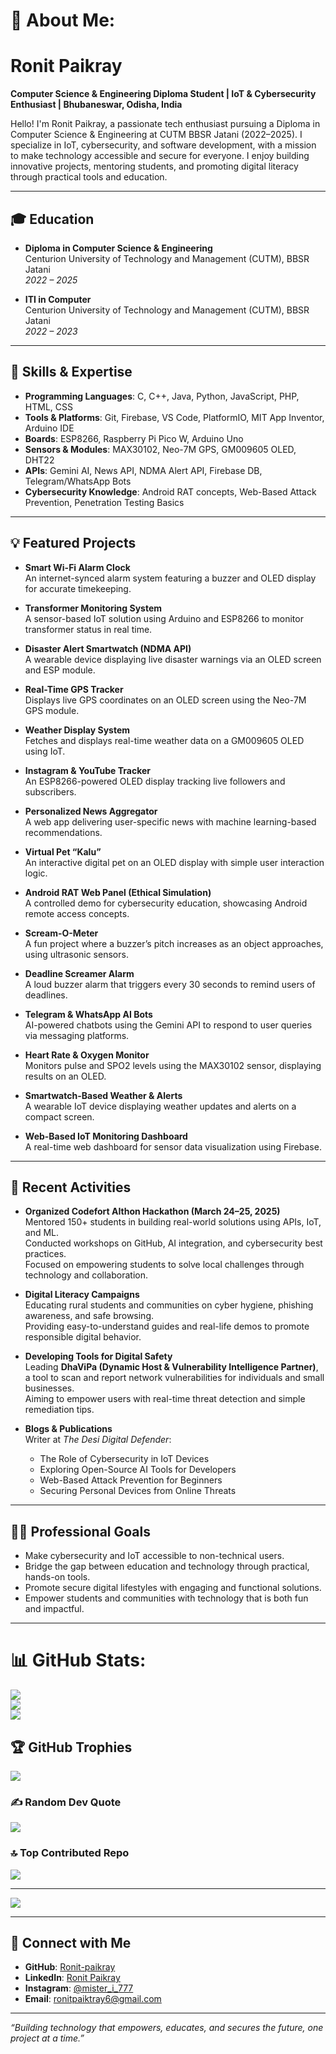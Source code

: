 # 💫 About Me:
# Ronit Paikray

**Computer Science & Engineering Diploma Student | IoT & Cybersecurity Enthusiast | Bhubaneswar, Odisha, India**

Hello! I'm Ronit Paikray, a passionate tech enthusiast pursuing a Diploma in Computer Science & Engineering at CUTM BBSR Jatani (2022–2025). I specialize in IoT, cybersecurity, and software development, with a mission to make technology accessible and secure for everyone. I enjoy building innovative projects, mentoring students, and promoting digital literacy through practical tools and education.

---

## 🎓 Education
- **Diploma in Computer Science & Engineering**  
  Centurion University of Technology and Management (CUTM), BBSR Jatani  
  *2022 – 2025*

- **ITI in Computer**  
  Centurion University of Technology and Management (CUTM), BBSR Jatani  
  *2022 – 2023*

---

## 🧠 Skills & Expertise
- **Programming Languages**: C, C++, Java, Python, JavaScript, PHP, HTML, CSS
- **Tools & Platforms**: Git, Firebase, VS Code, PlatformIO, MIT App Inventor, Arduino IDE
- **Boards**: ESP8266, Raspberry Pi Pico W, Arduino Uno
- **Sensors & Modules**: MAX30102, Neo-7M GPS, GM009605 OLED, DHT22
- **APIs**: Gemini AI, News API, NDMA Alert API, Firebase DB, Telegram/WhatsApp Bots
- **Cybersecurity Knowledge**: Android RAT concepts, Web-Based Attack Prevention, Penetration Testing Basics

---

## 💡 Featured Projects
- **Smart Wi-Fi Alarm Clock**  
  An internet-synced alarm system featuring a buzzer and OLED display for accurate timekeeping.

- **Transformer Monitoring System**  
  A sensor-based IoT solution using Arduino and ESP8266 to monitor transformer status in real time.

- **Disaster Alert Smartwatch (NDMA API)**  
  A wearable device displaying live disaster warnings via an OLED screen and ESP module.

- **Real-Time GPS Tracker**  
  Displays live GPS coordinates on an OLED screen using the Neo-7M GPS module.

- **Weather Display System**  
  Fetches and displays real-time weather data on a GM009605 OLED using IoT.

- **Instagram & YouTube Tracker**  
  An ESP8266-powered OLED display tracking live followers and subscribers.

- **Personalized News Aggregator**  
  A web app delivering user-specific news with machine learning-based recommendations.

- **Virtual Pet “Kalu”**  
  An interactive digital pet on an OLED display with simple user interaction logic.

- **Android RAT Web Panel (Ethical Simulation)**  
  A controlled demo for cybersecurity education, showcasing Android remote access concepts.

- **Scream-O-Meter**  
  A fun project where a buzzer’s pitch increases as an object approaches, using ultrasonic sensors.

- **Deadline Screamer Alarm**  
  A loud buzzer alarm that triggers every 30 seconds to remind users of deadlines.

- **Telegram & WhatsApp AI Bots**  
  AI-powered chatbots using the Gemini API to respond to user queries via messaging platforms.

- **Heart Rate & Oxygen Monitor**  
  Monitors pulse and SPO2 levels using the MAX30102 sensor, displaying results on an OLED.

- **Smartwatch-Based Weather & Alerts**  
  A wearable IoT device displaying weather updates and alerts on a compact screen.

- **Web-Based IoT Monitoring Dashboard**  
  A real-time web dashboard for sensor data visualization using Firebase.

---

## 🎯 Recent Activities
- **Organized Codefort AIthon Hackathon (March 24–25, 2025)**  
  Mentored 150+ students in building real-world solutions using APIs, IoT, and ML.  
  Conducted workshops on GitHub, AI integration, and cybersecurity best practices.  
  Focused on empowering students to solve local challenges through technology and collaboration.

- **Digital Literacy Campaigns**  
  Educating rural students and communities on cyber hygiene, phishing awareness, and safe browsing.  
  Providing easy-to-understand guides and real-life demos to promote responsible digital behavior.

- **Developing Tools for Digital Safety**  
  Leading **DhaViPa (Dynamic Host & Vulnerability Intelligence Partner)**, a tool to scan and report network vulnerabilities for individuals and small businesses.  
  Aiming to empower users with real-time threat detection and simple remediation tips.

- **Blogs & Publications**  
  Writer at *The Desi Digital Defender*:  
  - The Role of Cybersecurity in IoT Devices  
  - Exploring Open-Source AI Tools for Developers  
  - Web-Based Attack Prevention for Beginners  
  - Securing Personal Devices from Online Threats  

---

## 🧑‍💻 Professional Goals
- Make cybersecurity and IoT accessible to non-technical users.  
- Bridge the gap between education and technology through practical, hands-on tools.  
- Promote secure digital lifestyles with engaging and functional solutions.  
- Empower students and communities with technology that is both fun and impactful.

---
# 📊 GitHub Stats:
![](https://github-readme-stats.vercel.app/api?username=Ronit-paikray&theme=dark&hide_border=false&include_all_commits=false&count_private=false)<br/>
![](https://github-readme-streak-stats.herokuapp.com/?user=Ronit-paikray&theme=dark&hide_border=false)<br/>
![](https://github-readme-stats.vercel.app/api/top-langs/?username=Ronit-paikray&theme=dark&hide_border=false&include_all_commits=false&count_private=false&layout=compact)

## 🏆 GitHub Trophies
![](https://github-profile-trophy.vercel.app/?username=Ronit-paikray&theme=radical&no-frame=false&no-bg=true&margin-w=4)

### ✍️ Random Dev Quote
![](https://quotes-github-readme.vercel.app/api?type=horizontal&theme=radical)

### 🔝 Top Contributed Repo
![](https://github-contributor-stats.vercel.app/api?username=Ronit-paikray&limit=5&theme=dark&combine_all_yearly_contributions=true)

---
[![](https://visitcount.itsvg.in/api?id=Ronit-paikray&icon=0&color=0)](https://visitcount.itsvg.in)

<!-- Proudly created with GPRM ( https://gprm.itsvg.in ) -->
---

## 🔗 Connect with Me
- **GitHub**: [Ronit-paikray](https://github.com/Ronit-paikray)  
- **LinkedIn**: [Ronit Paikray](https://www.linkedin.com/in/ronit-paikray)  
- **Instagram**: [@mister_i_777](https://www.instagram.com/mister_i_777)  
- **Email**: [ronitpaiktray6@gmail.com](mailto:ronitpaiktray6@gmail.com)

---

*“Building technology that empowers, educates, and secures the future, one project at a time.”*
